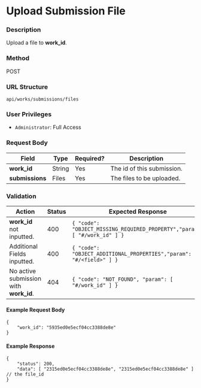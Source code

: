 Upload Submission File
===
### Description
Upload a file to **work_id**.

### Method
POST

### URL Structure
`api/works/submissions/files`

### User Privileges
* `Administrator`: Full Access

### Request Body
| Field             | Type   | Required? | Description                |
|-------------------|--------|-----------|----------------------------|
| **work_id**       | String | Yes       | The id of this submission. |
| **submissions**   | Files  | Yes       | The files to be uploaded.  |

### Validation
| Action                                            | Status | Expected Response                                                               |
|---------------------------------------------------|--------|---------------------------------------------------------------------------------|
| **work_id** not inputted.                         | 400    | `{ "code": "OBJECT_MISSING_REQUIRED_PROPERTY","param": [ "#/work_id" ] }` |
| Additional Fields inputted.                       | 400    | `{ "code": "OBJECT_ADDITIONAL_PROPERTIES","param": [ "#/<field>" ] }`           |
| No active submission with **work_id**.            | 404    | `{ "code": "NOT_FOUND", "param": [ "#/work_id" ] }`                       |

#### Example Request Body
```
{
    "work_id": "5935ed0e5ecf04cc3388de8e"
}
```
#### Example Response
```
{
    "status": 200,
    "data": [ "2315ed0e5ecf04cc3388de8e", "2315ed0e5ecf04cc3388de8e" ] // the file_id
}
```
